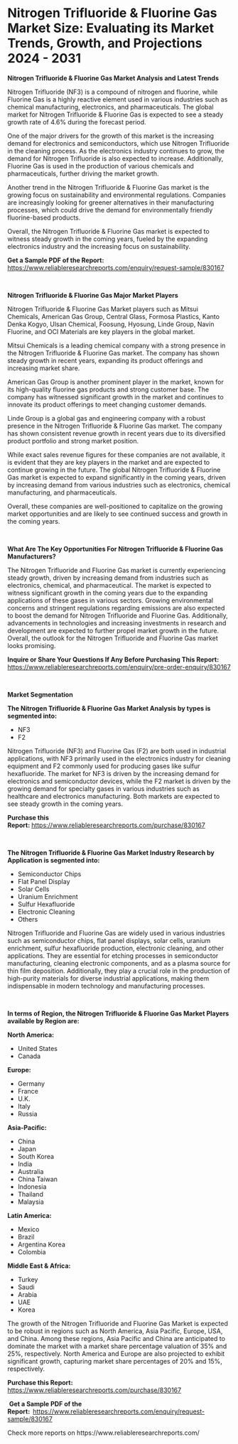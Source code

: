 <p><h1>Nitrogen Trifluoride & Fluorine Gas Market Size: Evaluating its Market Trends, Growth, and Projections 2024 - 2031</h1></p><p><strong>Nitrogen Trifluoride & Fluorine Gas Market Analysis and Latest Trends</strong></p>
<p><p>Nitrogen Trifluoride (NF3) is a compound of nitrogen and fluorine, while Fluorine Gas is a highly reactive element used in various industries such as chemical manufacturing, electronics, and pharmaceuticals. The global market for Nitrogen Trifluoride & Fluorine Gas is expected to see a steady growth rate of 4.6% during the forecast period.</p><p>One of the major drivers for the growth of this market is the increasing demand for electronics and semiconductors, which use Nitrogen Trifluoride in the cleaning process. As the electronics industry continues to grow, the demand for Nitrogen Trifluoride is also expected to increase. Additionally, Fluorine Gas is used in the production of various chemicals and pharmaceuticals, further driving the market growth.</p><p>Another trend in the Nitrogen Trifluoride & Fluorine Gas market is the growing focus on sustainability and environmental regulations. Companies are increasingly looking for greener alternatives in their manufacturing processes, which could drive the demand for environmentally friendly fluorine-based products.</p><p>Overall, the Nitrogen Trifluoride & Fluorine Gas market is expected to witness steady growth in the coming years, fueled by the expanding electronics industry and the increasing focus on sustainability.</p></p>
<p><strong>Get a Sample PDF of the Report:&nbsp;</strong> <a href="https://www.reliableresearchreports.com/enquiry/request-sample/830167">https://www.reliableresearchreports.com/enquiry/request-sample/830167</a></p>
<p>&nbsp;</p>
<p><strong>Nitrogen Trifluoride & Fluorine Gas Major Market Players</strong></p>
<p><p>Nitrogen Trifluoride & Fluorine Gas Market players such as Mitsui Chemicals, American Gas Group, Central Glass, Formosa Plastics, Kanto Denka Kogyo, Ulsan Chemical, Foosung, Hyosung, Linde Group, Navin Fluorine, and OCI Materials are key players in the global market. </p><p>Mitsui Chemicals is a leading chemical company with a strong presence in the Nitrogen Trifluoride & Fluorine Gas market. The company has shown steady growth in recent years, expanding its product offerings and increasing market share. </p><p>American Gas Group is another prominent player in the market, known for its high-quality fluorine gas products and strong customer base. The company has witnessed significant growth in the market and continues to innovate its product offerings to meet changing customer demands.</p><p>Linde Group is a global gas and engineering company with a robust presence in the Nitrogen Trifluoride & Fluorine Gas market. The company has shown consistent revenue growth in recent years due to its diversified product portfolio and strong market position.</p><p>While exact sales revenue figures for these companies are not available, it is evident that they are key players in the market and are expected to continue growing in the future. The global Nitrogen Trifluoride & Fluorine Gas market is expected to expand significantly in the coming years, driven by increasing demand from various industries such as electronics, chemical manufacturing, and pharmaceuticals.</p><p>Overall, these companies are well-positioned to capitalize on the growing market opportunities and are likely to see continued success and growth in the coming years.</p></p>
<p>&nbsp;</p>
<p><strong>What Are The Key Opportunities For Nitrogen Trifluoride & Fluorine Gas Manufacturers?</strong></p>
<p><p>The Nitrogen Trifluoride and Fluorine Gas market is currently experiencing steady growth, driven by increasing demand from industries such as electronics, chemical, and pharmaceutical. The market is expected to witness significant growth in the coming years due to the expanding applications of these gases in various sectors. Growing environmental concerns and stringent regulations regarding emissions are also expected to boost the demand for Nitrogen Trifluoride and Fluorine Gas. Additionally, advancements in technologies and increasing investments in research and development are expected to further propel market growth in the future. Overall, the outlook for the Nitrogen Trifluoride and Fluorine Gas market looks promising.</p></p>
<p><strong>Inquire or Share Your Questions If Any Before Purchasing This Report:</strong> <a href="https://www.reliableresearchreports.com/enquiry/pre-order-enquiry/830167">https://www.reliableresearchreports.com/enquiry/pre-order-enquiry/830167</a></p>
<p>&nbsp;</p>
<p><strong>Market Segmentation</strong></p>
<p><strong>The Nitrogen Trifluoride & Fluorine Gas Market Analysis by types is segmented into:</strong></p>
<p><ul><li>NF3</li><li>F2</li></ul></p>
<p><p>Nitrogen Trifluoride (NF3) and Fluorine Gas (F2) are both used in industrial applications, with NF3 primarily used in the electronics industry for cleaning equipment and F2 commonly used for producing gases like sulfur hexafluoride. The market for NF3 is driven by the increasing demand for electronics and semiconductor devices, while the F2 market is driven by the growing demand for specialty gases in various industries such as healthcare and electronics manufacturing. Both markets are expected to see steady growth in the coming years.</p></p>
<p><strong>Purchase this Report:&nbsp;</strong><a href="https://www.reliableresearchreports.com/purchase/830167">https://www.reliableresearchreports.com/purchase/830167</a></p>
<p>&nbsp;</p>
<p><strong>The Nitrogen Trifluoride & Fluorine Gas Market Industry Research by Application is segmented into:</strong></p>
<p><ul><li>Semiconductor Chips</li><li>Flat Panel Display</li><li>Solar Cells</li><li>Uranium Enrichment</li><li>Sulfur Hexafluoride</li><li>Electronic Cleaning</li><li>Others</li></ul></p>
<p><p>Nitrogen Trifluoride and Fluorine Gas are widely used in various industries such as semiconductor chips, flat panel displays, solar cells, uranium enrichment, sulfur hexafluoride production, electronic cleaning, and other applications. They are essential for etching processes in semiconductor manufacturing, cleaning electronic components, and as a plasma source for thin film deposition. Additionally, they play a crucial role in the production of high-purity materials for diverse industrial applications, making them indispensable in modern technology and manufacturing processes.</p></p>
<p>&nbsp;</p>
<p><strong>In terms of Region, the Nitrogen Trifluoride & Fluorine Gas Market Players available by Region are:</strong></p>
<p>
    <p> <strong> North America: </strong>
        <ul>
            <li>United States</li>
            <li>Canada</li>
        </ul>
        </p> 
    <p> <strong> Europe: </strong>
        <ul>
            <li>Germany</li>
            <li>France</li>
            <li>U.K.</li>
            <li>Italy</li>
            <li>Russia</li>
        </ul>
        </p> 
    <p> <strong> Asia-Pacific: </strong>
        <ul>
            <li>China</li>
            <li>Japan</li>
            <li>South Korea</li>
            <li>India</li>
            <li>Australia</li>
            <li>China Taiwan</li>
            <li>Indonesia</li>
            <li>Thailand</li>
            <li>Malaysia</li>
        </ul>
        </p> 
    <p> <strong> Latin America: </strong>
        <ul>
            <li>Mexico</li>
            <li>Brazil</li>
            <li>Argentina Korea</li>
            <li>Colombia</li>
        </ul>
        </p> 
    <p> <strong> Middle East & Africa: </strong>
        <ul>
            <li>Turkey</li>
            <li>Saudi</li>
            <li>Arabia</li>
            <li>UAE</li>
            <li>Korea</li>
        </ul>
    </p>
    </p>
<p><p>The growth of the Nitrogen Trifluoride and Fluorine Gas Market is expected to be robust in regions such as North America, Asia Pacific, Europe, USA, and China. Among these regions, Asia Pacific and China are anticipated to dominate the market with a market share percentage valuation of 35% and 25%, respectively. North America and Europe are also projected to exhibit significant growth, capturing market share percentages of 20% and 15%, respectively.</p></p>
<p><strong>Purchase this Report: </strong><a href="https://www.reliableresearchreports.com/purchase/830167">https://www.reliableresearchreports.com/purchase/830167</a></p>
<p>&nbsp;<strong>Get a Sample PDF of the Report:&nbsp;&nbsp;</strong><a href="https://www.reliableresearchreports.com/enquiry/request-sample/830167">https://www.reliableresearchreports.com/enquiry/request-sample/830167</a></p>
<p><strong></strong></p>
<p>Check more reports on https://www.reliableresearchreports.com/</p>